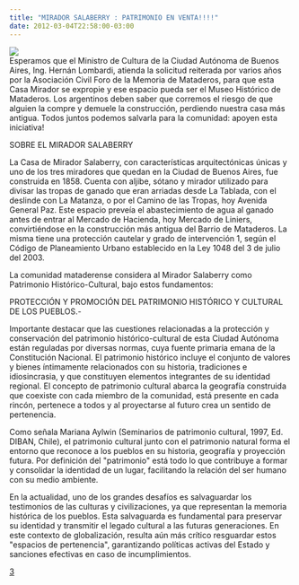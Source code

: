 ```yaml
---
title: "MIRADOR SALABERRY : PATRIMONIO EN VENTA!!!!"
date: 2012-03-04T22:58:00-03:00
---
```


[![](https://blogger.googleusercontent.com/img/b/R29vZ2xl/AVvXsEg-5sFtO37trQEQvumAPgnMz9qsS5KI_jem_esvlt-BqwXVlciN9ha0XlrS8q3AV3I7JSFF3xD3H6XiECt7YgCpRQa5T5FjTpDiKWAFcc4DMfwkG-jAZatWZs-PLgZ772oQCn-JokSjmfPS/s320/El+Patrimonio+de+Mataderos+en+venta%252C+Casa+Mirador+Salaberry+1856.jpg)](https://blogger.googleusercontent.com/img/b/R29vZ2xl/AVvXsEg-5sFtO37trQEQvumAPgnMz9qsS5KI_jem_esvlt-BqwXVlciN9ha0XlrS8q3AV3I7JSFF3xD3H6XiECt7YgCpRQa5T5FjTpDiKWAFcc4DMfwkG-jAZatWZs-PLgZ772oQCn-JokSjmfPS/s1600/El+Patrimonio+de+Mataderos+en+venta%252C+Casa+Mirador+Salaberry+1856.jpg)  
Esperamos que el Ministro de Cultura de la Ciudad Autónoma de Buenos Aires, Ing. Hernán Lombardi, atienda la solicitud reiterada por varios años por la Asociación Civil Foro de la Memoria de Mataderos, para que esta Casa Mirador se expropie y ese espacio pueda ser el Museo Histórico de Mataderos. Los argentinos deben saber que corremos el riesgo de que alguien la compre y demuele la construcción, perdiendo nuestra casa más antigua. Todos juntos podemos salvarla para la comunidad: apoyen esta iniciativa!

SOBRE EL MIRADOR SALABERRY

La Casa de Mirador Salaberry, con características arquitectónicas únicas y uno de los tres miradores que quedan en la Ciudad de Buenos Aires, fue construida en 1858. Cuenta con aljibe, sótano y mirador utilizado para divisar las tropas de ganado que eran arriadas desde La Tablada, con el deslinde con La Matanza, o por el Camino de las Tropas, hoy Avenida General Paz. Este espacio preveía el abastecimiento de agua al ganado antes de entrar al Mercado de Hacienda, hoy Mercado de Liniers, convirtiéndose en la construcción más antigua del Barrio de Mataderos. La misma tiene una protección cautelar y grado de intervención 1, según el Código de Planeamiento Urbano establecido en la Ley 1048 del 3 de julio del 2003.

La comunidad mataderense considera al Mirador Salaberry como Patrimonio Histórico-Cultural, bajo estos fundamentos:

PROTECCIÓN Y PROMOCIÓN DEL PATRIMONIO HISTÓRICO Y CULTURAL DE LOS PUEBLOS.-

Importante destacar que las cuestiones relacionadas a la protección y conservación del patrimonio histórico-cultural de esta Ciudad Autónoma están reguladas por diversas normas, cuya fuente primaria emana de la Constitución Nacional. El patrimonio histórico incluye el conjunto de valores y bienes íntimamente relacionados con su historia, tradiciones e idiosincrasia, y que constituyen elementos integrantes de su identidad regional. El concepto de patrimonio cultural abarca la geografía construida que coexiste con cada miembro de la comunidad, está presente en cada rincón, pertenece a todos y al proyectarse al futuro crea un sentido de pertenencia.

Como señala Mariana Aylwin (Seminarios de patrimonio cultural, 1997, Ed. DIBAN, Chile), el patrimonio cultural junto con el patrimonio natural forma el entorno que reconoce a los pueblos en su historia, geografía y proyección futura. Por definición del "patrimonio" está todo lo que contribuye a formar y consolidar la identidad de un lugar, facilitando la relación del ser humano con su medio ambiente.

En la actualidad, uno de los grandes desafíos es salvaguardar los testimonios de las culturas y civilizaciones, ya que representan la memoria histórica de los pueblos. Esta salvaguarda es fundamental para preservar su identidad y transmitir el legado cultural a las futuras generaciones. En este contexto de globalización, resulta aún más crítico resguardar estos "espacios de pertenencia", garantizando políticas activas del Estado y sanciones efectivas en caso de incumplimientos.

[3](http://www.facebook.com/shares/view?id=339511046091470)